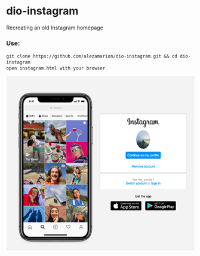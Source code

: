 # dio-instagram

Recreating an old Instagram homepage

### Use:
```
git clone https://github.com/alezamarion/dio-instagram.git && cd dio-instagram
open instagram.html with your browser
```



![ft_print.png](img/page.png)
